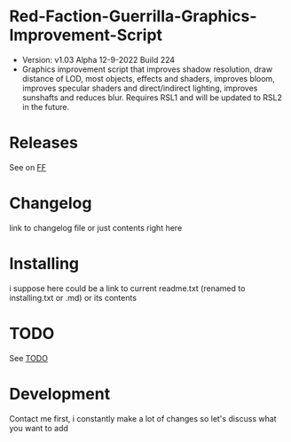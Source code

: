 # Red-Faction-Guerrilla-Graphics-Improvement-Script
- Version: v1.03 Alpha 12-9-2022 Build 224
- Graphics improvement script that improves shadow resolution, draw distance of LOD, most objects, effects and shaders, improves bloom, improves specular shaders and direct/indirect lighting, improves sunshafts and reduces blur. Requires RSL1 and will be updated to RSL2 in the future.
# Releases
See on [FF](factionfiles.com/path_to_mod)

# Changelog
link to changelog file or just contents right here

# Installing
i suppose here could be a link to current readme.txt (renamed to installing.txt or .md) or its contents

# TODO
See [TODO](todo.txt)

# Development
Contact me first, i constantly make a lot of changes so let's discuss what you want to add

